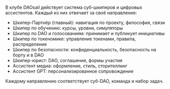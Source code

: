 В клубе DAOsail действует система суб-шкиперов и цифровых ассистентов. Каждый из них отвечает за своё направление:

- Шкипер-Партнёр (главный): навигация по проекту, философия, связи
- Шкипер по обучению: курсы, уровни, симуляторы
- Шкипер по DAO и голосованиям: принимает и публикует инициативы
- Шкипер по токеномике: управление токенами, правила, распределение
- Шкипер по безопасности: конфиденциальность, безопасность на борту и в DAO
- Шкипер-юрист: DAO, соглашения, формы участия
- Ассистент медиа: оформление, стиль, сторителлинг
- Ассистент GPT: персонализированное сопровождение

Каждому направлению соответствует суб-DAO, команда и набор задач.